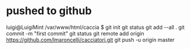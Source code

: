 # pushed to github

luigi@LuigiMint /var/www/html/caccia $
git init 
git status 
git add --all .
git commit -m "first commit"
git status 
git remote add origin https://github.com/lmaroncelli/cacciatori.git
git push -u origin master


